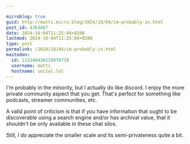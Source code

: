 ```yaml
---

microblog: true
guid: http://matti.micro.blog/2024/10/04/im-probably-in.html
post_id: 4363467
date: 2024-10-04T11:25:04+0200
lastmod: 2024-10-04T11:25:04+0200
type: post
permalink: /2024/10/04/im-probably-in.html
mastodon:
  id: 113248430226076710
  username: matti
  hostname: social.lol
---
```

I'm probably in the minority, but I actually do like discord. I enjoy the more private community aspect that you get. That's perfect for something like podcasts, streamer communities, etc.

A valid point of criticism is that if you have information that ought to be discoverable using a search engine and/or has archival value, that it shouldn't be only available in these chat silos.

Still, I do appreciate the smaller scale and its semi-privateness quite a bit.
